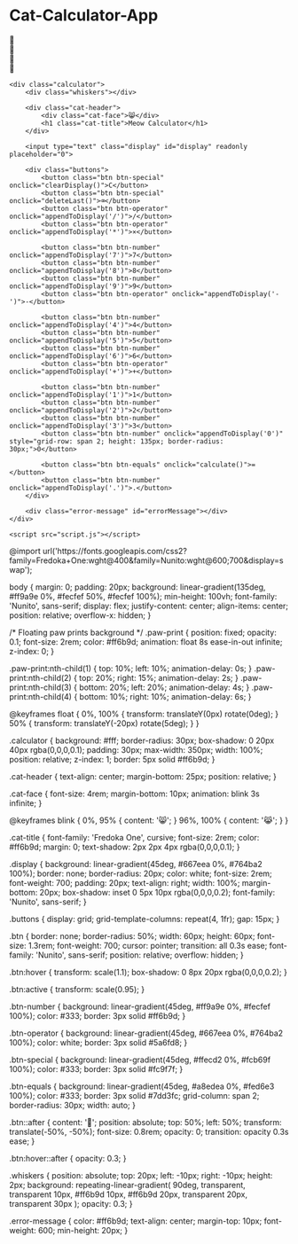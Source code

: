 # Cat-Calculator-App
<!DOCTYPE html>
<html lang="en">
<head>
    <meta charset="UTF-8">
    <meta name="viewport" content="width=device-width, initial-scale=1.0">
    <title>Meow Calculator</title>
    <link rel="stylesheet" href="style.css">
</head>
<body>
    <div class="paw-print">🐾</div>
    <div class="paw-print">🐾</div>
    <div class="paw-print">🐾</div>
    <div class="paw-print">🐾</div>
    
    <div class="calculator">
        <div class="whiskers"></div>
        
        <div class="cat-header">
            <div class="cat-face">😸</div>
            <h1 class="cat-title">Meow Calculator</h1>
        </div>
        
        <input type="text" class="display" id="display" readonly placeholder="0">
        
        <div class="buttons">
            <button class="btn btn-special" onclick="clearDisplay()">C</button>
            <button class="btn btn-special" onclick="deleteLast()">⌫</button>
            <button class="btn btn-operator" onclick="appendToDisplay('/')">/</button>
            <button class="btn btn-operator" onclick="appendToDisplay('*')">×</button>
            
            <button class="btn btn-number" onclick="appendToDisplay('7')">7</button>
            <button class="btn btn-number" onclick="appendToDisplay('8')">8</button>
            <button class="btn btn-number" onclick="appendToDisplay('9')">9</button>
            <button class="btn btn-operator" onclick="appendToDisplay('-')">-</button>
            
            <button class="btn btn-number" onclick="appendToDisplay('4')">4</button>
            <button class="btn btn-number" onclick="appendToDisplay('5')">5</button>
            <button class="btn btn-number" onclick="appendToDisplay('6')">6</button>
            <button class="btn btn-operator" onclick="appendToDisplay('+')">+</button>
            
            <button class="btn btn-number" onclick="appendToDisplay('1')">1</button>
            <button class="btn btn-number" onclick="appendToDisplay('2')">2</button>
            <button class="btn btn-number" onclick="appendToDisplay('3')">3</button>
            <button class="btn btn-number" onclick="appendToDisplay('0')" style="grid-row: span 2; height: 135px; border-radius: 30px;">0</button>
            
            <button class="btn btn-equals" onclick="calculate()">=</button>
            <button class="btn btn-number" onclick="appendToDisplay('.')">.</button>
        </div>
        
        <div class="error-message" id="errorMessage"></div>
    </div>

    <script src="script.js"></script>
</body>
</html>
@import url('https://fonts.googleapis.com/css2?family=Fredoka+One:wght@400&family=Nunito:wght@600;700&display=swap');

body {
    margin: 0;
    padding: 20px;
    background: linear-gradient(135deg, #ff9a9e 0%, #fecfef 50%, #fecfef 100%);
    min-height: 100vh;
    font-family: 'Nunito', sans-serif;
    display: flex;
    justify-content: center;
    align-items: center;
    position: relative;
    overflow-x: hidden;
}

/* Floating paw prints background */
.paw-print {
    position: fixed;
    opacity: 0.1;
    font-size: 2rem;
    color: #ff6b9d;
    animation: float 8s ease-in-out infinite;
    z-index: 0;
}

.paw-print:nth-child(1) { top: 10%; left: 10%; animation-delay: 0s; }
.paw-print:nth-child(2) { top: 20%; right: 15%; animation-delay: 2s; }
.paw-print:nth-child(3) { bottom: 20%; left: 20%; animation-delay: 4s; }
.paw-print:nth-child(4) { bottom: 10%; right: 10%; animation-delay: 6s; }

@keyframes float {
    0%, 100% { transform: translateY(0px) rotate(0deg); }
    50% { transform: translateY(-20px) rotate(5deg); }
}

.calculator {
    background: #fff;
    border-radius: 30px;
    box-shadow: 0 20px 40px rgba(0,0,0,0.1);
    padding: 30px;
    max-width: 350px;
    width: 100%;
    position: relative;
    z-index: 1;
    border: 5px solid #ff6b9d;
}

.cat-header {
    text-align: center;
    margin-bottom: 25px;
    position: relative;
}

.cat-face {
    font-size: 4rem;
    margin-bottom: 10px;
    animation: blink 3s infinite;
}

@keyframes blink {
    0%, 95% { content: '😸'; }
    96%, 100% { content: '😹'; }
}

.cat-title {
    font-family: 'Fredoka One', cursive;
    font-size: 2rem;
    color: #ff6b9d;
    margin: 0;
    text-shadow: 2px 2px 4px rgba(0,0,0,0.1);
}

.display {
    background: linear-gradient(45deg, #667eea 0%, #764ba2 100%);
    border: none;
    border-radius: 20px;
    color: white;
    font-size: 2rem;
    font-weight: 700;
    padding: 20px;
    text-align: right;
    width: 100%;
    margin-bottom: 20px;
    box-shadow: inset 0 5px 10px rgba(0,0,0,0.2);
    font-family: 'Nunito', sans-serif;
}

.buttons {
    display: grid;
    grid-template-columns: repeat(4, 1fr);
    gap: 15px;
}

.btn {
    border: none;
    border-radius: 50%;
    width: 60px;
    height: 60px;
    font-size: 1.3rem;
    font-weight: 700;
    cursor: pointer;
    transition: all 0.3s ease;
    font-family: 'Nunito', sans-serif;
    position: relative;
    overflow: hidden;
}

.btn:hover {
    transform: scale(1.1);
    box-shadow: 0 8px 20px rgba(0,0,0,0.2);
}

.btn:active {
    transform: scale(0.95);
}

.btn-number {
    background: linear-gradient(45deg, #ff9a9e 0%, #fecfef 100%);
    color: #333;
    border: 3px solid #ff6b9d;
}

.btn-operator {
    background: linear-gradient(45deg, #667eea 0%, #764ba2 100%);
    color: white;
    border: 3px solid #5a6fd8;
}

.btn-special {
    background: linear-gradient(45deg, #ffecd2 0%, #fcb69f 100%);
    color: #333;
    border: 3px solid #fc9f7f;
}

.btn-equals {
    background: linear-gradient(45deg, #a8edea 0%, #fed6e3 100%);
    color: #333;
    border: 3px solid #7dd3fc;
    grid-column: span 2;
    border-radius: 30px;
    width: auto;
}

.btn::after {
    content: '🐾';
    position: absolute;
    top: 50%;
    left: 50%;
    transform: translate(-50%, -50%);
    font-size: 0.8rem;
    opacity: 0;
    transition: opacity 0.3s ease;
}

.btn:hover::after {
    opacity: 0.3;
}

.whiskers {
    position: absolute;
    top: 20px;
    left: -10px;
    right: -10px;
    height: 2px;
    background: repeating-linear-gradient(
        90deg,
        transparent,
        transparent 10px,
        #ff6b9d 10px,
        #ff6b9d 20px,
        transparent 20px,
        transparent 30px
    );
    opacity: 0.3;
}

.error-message {
    color: #ff6b9d;
    text-align: center;
    margin-top: 10px;
    font-weight: 600;
    min-height: 20px;
}
